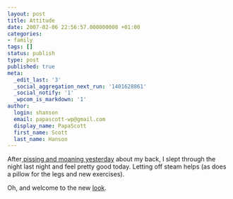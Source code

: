 ```yaml
---
layout: post
title: Attitude
date: 2007-02-06 22:56:57.000000000 +01:00
categories:
- family
tags: []
status: publish
type: post
published: true
meta:
  _edit_last: '3'
  _social_aggregation_next_run: '1401628861'
  _social_notify: '1'
  _wpcom_is_markdown: '1'
author:
  login: shanson
  email: papascott-wp@gmail.com
  display_name: PapaScott
  first_name: Scott
  last_name: Hanson
---
```

<p>After<a href="https://www.papascott.de/archives/2007/02/05/traction-times-ten/"> pissing and moaning yesterday</a> about my back, I slept through the night last night and feel pretty good today. Letting off steam helps (as does a pillow for the legs and new exercises).</p>
<p>Oh, and welcome to the new <a href="http://cutline.tubetorial.com/">look</a>.</p>
